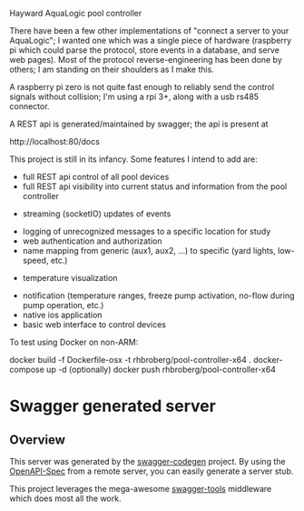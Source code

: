 Hayward AquaLogic pool controller

There have been a few other implementations of "connect a server to your AquaLogic"; I wanted one which was a single piece of hardware (raspberry pi which could parse the protocol, store events in a database, and serve web pages).  Most of the protocol reverse-engineering has been done by others; I am standing on their shoulders as I make this.

A raspberry pi zero is not quite fast enough to reliably send the control signals without collision; I'm using a rpi 3+, along with a usb rs485 connector.

A REST api is generated/maintained by swagger; the api is present at

http://localhost:80/docs

This project is still in its infancy.  Some features I intend to add are:

 - full REST api control of all pool devices
 - full REST api visibility into current status and information from the pool controller
 + streaming (socketIO) updates of events
 - logging of unrecognized messages to a specific location for study
 - web authentication and authorization
 - name mapping from generic (aux1, aux2, ...) to specific (yard lights, low-speed, etc.)
 + temperature visualization
 - notification (temperature ranges, freeze pump activation, no-flow during pump operation, etc.)
 - native ios application
 - basic web interface to control devices


To test using Docker on non-ARM:

docker build -f Dockerfile-osx -t rhbroberg/pool-controller-x64 .
docker-compose up -d
(optionally)
    docker push rhbroberg/pool-controller-x64


# Swagger generated server

## Overview
This server was generated by the [swagger-codegen](https://github.com/swagger-api/swagger-codegen) project.  By using the [OpenAPI-Spec](https://github.com/OAI/OpenAPI-Specification) from a remote server, you can easily generate a server stub.


This project leverages the mega-awesome [swagger-tools](https://github.com/apigee-127/swagger-tools) middleware which does most all the work.
